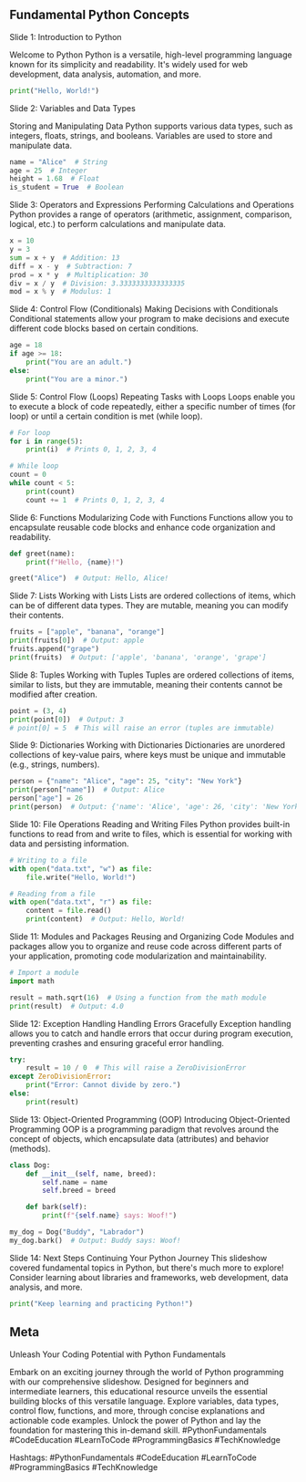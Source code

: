 ## Fundamental Python Concepts

Slide 1: Introduction to Python 

Welcome to Python
Python is a versatile, high-level programming language known for its simplicity and readability. It's widely used for web development, data analysis, automation, and more.

```python
print("Hello, World!")
```

Slide 2: Variables and Data Types 

Storing and Manipulating Data
Python supports various data types, such as integers, floats, strings, and booleans. Variables are used to store and manipulate data.

```python
name = "Alice"  # String
age = 25  # Integer
height = 1.68  # Float
is_student = True  # Boolean
```

Slide 3: Operators and Expressions
Performing Calculations and Operations
Python provides a range of operators (arithmetic, assignment, comparison, logical, etc.) to perform calculations and manipulate data.

```python
x = 10
y = 3
sum = x + y  # Addition: 13
diff = x - y  # Subtraction: 7
prod = x * y  # Multiplication: 30
div = x / y  # Division: 3.3333333333333335
mod = x % y  # Modulus: 1
```

Slide 4: Control Flow (Conditionals)
Making Decisions with Conditionals
Conditional statements allow your program to make decisions and execute different code blocks based on certain conditions.

```python
age = 18
if age >= 18:
    print("You are an adult.")
else:
    print("You are a minor.")
```

Slide 5: Control Flow (Loops)
Repeating Tasks with Loops
Loops enable you to execute a block of code repeatedly, either a specific number of times (for loop) or until a certain condition is met (while loop).

```python
# For loop
for i in range(5):
    print(i)  # Prints 0, 1, 2, 3, 4

# While loop
count = 0
while count < 5:
    print(count)
    count += 1  # Prints 0, 1, 2, 3, 4
```

Slide 6: Functions
Modularizing Code with Functions
Functions allow you to encapsulate reusable code blocks and enhance code organization and readability.

```python
def greet(name):
    print(f"Hello, {name}!")

greet("Alice")  # Output: Hello, Alice!
```

Slide 7: Lists
Working with Lists
Lists are ordered collections of items, which can be of different data types. They are mutable, meaning you can modify their contents.

```python
fruits = ["apple", "banana", "orange"]
print(fruits[0])  # Output: apple
fruits.append("grape")
print(fruits)  # Output: ['apple', 'banana', 'orange', 'grape']
```

Slide 8: Tuples
Working with Tuples
Tuples are ordered collections of items, similar to lists, but they are immutable, meaning their contents cannot be modified after creation.

```python
point = (3, 4)
print(point[0])  # Output: 3
# point[0] = 5  # This will raise an error (tuples are immutable)
```

Slide 9: Dictionaries
Working with Dictionaries
Dictionaries are unordered collections of key-value pairs, where keys must be unique and immutable (e.g., strings, numbers).

```python
person = {"name": "Alice", "age": 25, "city": "New York"}
print(person["name"])  # Output: Alice
person["age"] = 26
print(person)  # Output: {'name': 'Alice', 'age': 26, 'city': 'New York'}
```

Slide 10: File Operations
Reading and Writing Files
Python provides built-in functions to read from and write to files, which is essential for working with data and persisting information.

```python
# Writing to a file
with open("data.txt", "w") as file:
    file.write("Hello, World!")

# Reading from a file
with open("data.txt", "r") as file:
    content = file.read()
    print(content)  # Output: Hello, World!
```

Slide 11: Modules and Packages
Reusing and Organizing Code
Modules and packages allow you to organize and reuse code across different parts of your application, promoting code modularization and maintainability.

```python
# Import a module
import math

result = math.sqrt(16)  # Using a function from the math module
print(result)  # Output: 4.0
```

Slide 12: Exception Handling
Handling Errors Gracefully
Exception handling allows you to catch and handle errors that occur during program execution, preventing crashes and ensuring graceful error handling.

```python
try:
    result = 10 / 0  # This will raise a ZeroDivisionError
except ZeroDivisionError:
    print("Error: Cannot divide by zero.")
else:
    print(result)
```

Slide 13: Object-Oriented Programming (OOP)
Introducing Object-Oriented Programming
OOP is a programming paradigm that revolves around the concept of objects, which encapsulate data (attributes) and behavior (methods).

```python
class Dog:
    def __init__(self, name, breed):
        self.name = name
        self.breed = breed

    def bark(self):
        print(f"{self.name} says: Woof!")

my_dog = Dog("Buddy", "Labrador")
my_dog.bark()  # Output: Buddy says: Woof!
```

Slide 14: Next Steps
Continuing Your Python Journey
This slideshow covered fundamental topics in Python, but there's much more to explore! Consider learning about libraries and frameworks, web development, data analysis, and more.

```python
print("Keep learning and practicing Python!")
```

## Meta
Unleash Your Coding Potential with Python Fundamentals

Embark on an exciting journey through the world of Python programming with our comprehensive slideshow. Designed for beginners and intermediate learners, this educational resource unveils the essential building blocks of this versatile language. Explore variables, data types, control flow, functions, and more, through concise explanations and actionable code examples. Unlock the power of Python and lay the foundation for mastering this in-demand skill. #PythonFundamentals #CodeEducation #LearnToCode #ProgrammingBasics #TechKnowledge

Hashtags: #PythonFundamentals #CodeEducation #LearnToCode #ProgrammingBasics #TechKnowledge

